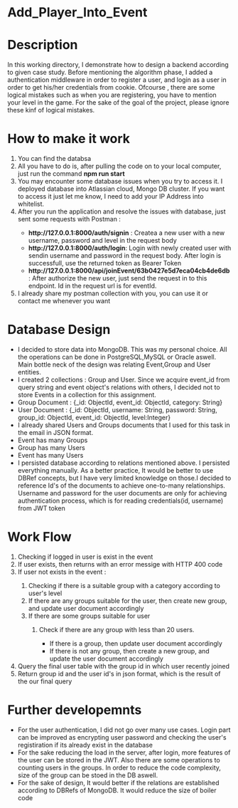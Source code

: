 # Add_Player_Into_Event
<h1>Description</h1>
In this working directory, I demonstrate how to design a backend according to given case study.
Before mentioning the algorithm phase, I added a authentication middleware in order to register a user,
and login as a user in order to get his/her credentials from cookie. Ofcourse , there are some logical 
mistakes such as when you are registering, you have to mention your level in the game. For the sake of
the goal of the project, please ignore these kinf of logical mistakes.

<h1>How to make it work</h1>
<ol> 
  <li>You can find the databsa<e string with credentials in the .env file. That's why I am not providing thses explicitly.</li>
  <li>All you have to do is, after pulling the code on to your local computer, just run the command <b>npm run start</b></li>
  <li>You may encounter some database issues when you try to access it. I deployed database into Atlassian cloud, Mongo DB cluster. If you want to access it just let me know, 
  I need to add your IP Address into whitelist.</li>
  <li>After you run the application and resolve the issues with database, just sent some requests with Postman : </li>
    <ul>
      <li><b>http://127.0.0.1:8000/auth/signin</b> : Createa a new user with a new username, password and level in the request body</li>
      <li><b>http://127.0.0.1:8000/auth/login</b>: Login with newly created user with sendin username and password in the request body. After login is successfull, use the returned token as Bearer Token</li>
      <li><b>http://127.0.0.1:8000/api/joinEvent/63b0427e5d7eca04cb4de6db</b>: After authorize the new user, just send the request in to this endpoint. Id in the request url is for eventId.</li>
    </ul>
  <li>I already share my postman collection with you, you can use it or contact me whenever you want</li>
</ol>

<h1>Database Design</h1>
<ul>
  <li>I decided to store data into MongoDB. This was my personal choice. All the operations can be done in PostgreSQL,MySQL or Oracle aswell. Main 
  bottle neck of the design was relating Event,Group and User entities.</li>
  <li>I created 2 collections : Group and User. Since we acquire event_id from query string and event object's relations with others,
  I decided not to store Events in a collection for this assignment.</li>
  <li>Group Document : {_id: ObjectId, event_id: ObjectId, category: String}</li>
  <li>User Document : {_id: ObjectId, username: String, password: String, group_id: ObjectId, event_id: ObjectId, level:Integer}</li>
  <li>I already shared Users and Groups documents that I used for this task in the email in JSON format.</li>
  <li>Event has many Groups</li>
  <li>Group has many Users</li>
  <li>Event has many Users</li>
  <li>I persisted database according to relations mentioned above. I persisted everything manually. As a better practice, It would be better to use DBRef
  concepts, but I have very limited knowledge on those.I decided to reference Id's of the documents to achieve one-to-many relationships. Username and password for the user
  documents are only for achieving authentication process, which is for reading credentials(id, username) from JWT token</li>
</ul>

<h1>Work Flow</h1>
<ol>
  <li>Checking if logged in user is exist in the event</li>
  <li>If user exists, then returns with an error messige with HTTP 400 code</li>
  <li>If user not exists in the event : </li>
    <ol>
      <li>Checking if there is a suitable group with a category according to user's level</li>
      <li>If there are any groups suitable for the user, then create new group, and update user document accordingly</li>
      <li>If there are some groups suitable for user </li>
      <ol>
        <li>Check if there are any group with less than 20 users.</li>
        <ul>
          <li>If there is a group, then update user document accordingly</li>
          <li>If there is not any group, then create a new group, and update the user document accordingly</li>
        </ul>
      </ol>
    </ol>
  <li>Query the final user table with the group id in which user recently joined</li>
  <li>Return group id and the user id's in json format, which is the result of the our final query</li>
</ol>

<h1> Further developemnts</h1>
  <ul>
  <li>For the user authentication, I did not go over many use cases. Login part can be improved as encrypting user password and checking the user's registiration if its already exist in the database</li>
  <li>For the sake reducing the load in the server, after login, more features of the user can be stored in the JWT. Also there are some operations to counting users in the groups. In order to reduce the code complexity, size of the group can be stoed in the DB aswell.</li>
  <li>For the sake of design, It would better if the relations are established according to DBRefs of MongoDB. It would reduce the size of boiler code</li>
  </ul>

